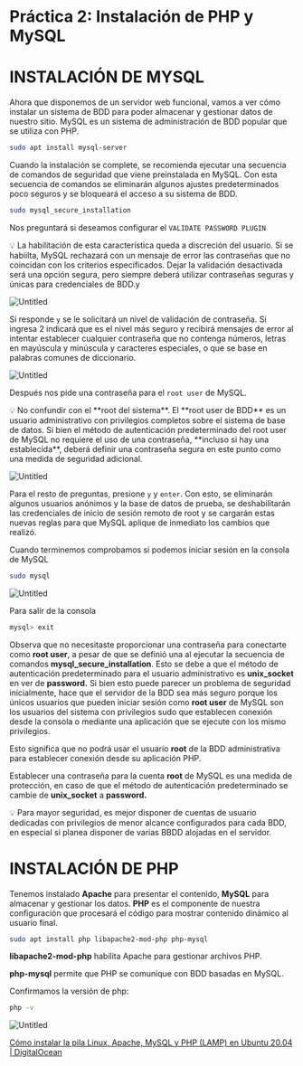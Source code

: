 # Práctica 2: Instalación de PHP y MySQL

# INSTALACIÓN DE MYSQL

Ahora que disponemos de un servidor web funcional, vamos a ver cómo instalar un sistema de BDD para poder almacenar y gestionar datos de nuestro sitio. MySQL es un sistema de administración de BDD popular que se utiliza con PHP.

```bash
sudo apt install mysql-server
```

Cuando la instalación se complete, se recomienda ejecutar una secuencia de comandos de seguridad que viene preinstalada en MySQL. Con esta secuencia de comandos se eliminarán algunos ajustes predeterminados poco seguros y se bloqueará el acceso a su sistema de BDD. 

```bash
sudo mysql_secure_installation
```

Nos preguntará si deseamos configurar el `VALIDATE PASSWORD PLUGIN`

<aside>
💡 La habilitación de esta característica queda a discreción del usuario. Si se habiilta, MySQL rechazará con un mensaje de error las contraseñas que no coincidan con los criterios especificados. Dejar la validación desactivada será una opción segura, pero siempre deberá utilizar contraseñas seguras y únicas para credenciales de BDD.y

</aside>

![Untitled](400%20🌋%20Implantación%20de%20aplicaciones%20web/3%20Configuración%20y%20administración%20de%20servidores%20w%2069e3a558938b461e9e0f9ef86ff72c7c/Práctica%202%20Instalación%20de%20PHP%20y%20MySQL/Untitled.png)

Si responde `y` se le solicitará un nivel de validación de contraseña. Si ingresa 2 indicará que es el nivel más seguro y recibirá mensajes de error al intentar establecer cualquier contraseña que no contenga números, letras en mayúscula y minúscula y caracteres especiales, o que se base en palabras comunes de diccionario.

![Untitled](400%20🌋%20Implantación%20de%20aplicaciones%20web/3%20Configuración%20y%20administración%20de%20servidores%20w%2069e3a558938b461e9e0f9ef86ff72c7c/Práctica%202%20Instalación%20de%20PHP%20y%20MySQL/Untitled%201.png)

Después nos pide una contraseña para el `root user` de MySQL. 

<aside>
💡 No confundir con el **root del sistema**. El **root user de BDD** es un usuario administrativo con privilegios completos sobre el sistema de base de datos. Si bien el método de autenticación predeterminado del root user de MySQL no requiere el uso de una contraseña, **incluso si hay una establecida**, deberá definir una contraseña segura en este punto como una medida de seguridad adicional.

</aside>

![Untitled](400%20🌋%20Implantación%20de%20aplicaciones%20web/3%20Configuración%20y%20administración%20de%20servidores%20w%2069e3a558938b461e9e0f9ef86ff72c7c/Práctica%202%20Instalación%20de%20PHP%20y%20MySQL/Untitled%202.png)

Para el resto de preguntas, presione `y` y `enter`. Con esto, se eliminarán algunos usuarios anónimos y la base de datos de prueba, se deshabilitarán las credenciales de inicio de sesión remoto de root y se cargarán estas nuevas reglas para que MySQL aplique de inmediato los cambios que realizó.

Cuando terminemos comprobamos si podemos iniciar sesión en la consola de MySQL

```bash
sudo mysql
```

![Untitled](400%20🌋%20Implantación%20de%20aplicaciones%20web/3%20Configuración%20y%20administración%20de%20servidores%20w%2069e3a558938b461e9e0f9ef86ff72c7c/Práctica%202%20Instalación%20de%20PHP%20y%20MySQL/Untitled%203.png)

Para salir de la consola

```bash
mysql> exit
```

Observa que no necesitaste proporcionar una contraseña para conectarte como **root user**, a pesar de que se definió una al ejecutar la secuencia de comandos **mysql_secure_installation**. Esto se debe a que el método de autenticación predeterminado para el usuario administrativo es **unix_socket** en ver de **password.** Si bien esto puede parecer un problema de seguridad inicialmente, hace que el servidor de la BDD sea más seguro porque los únicos usuarios que pueden iniciar sesión como **root user** de MySQL son los usuarios del sistema con privilegios sudo que establecen conexión desde la consola o mediante una aplicación que se ejecute con los mismo privilegios.

Esto significa que no podrá usar el usuario **root** de la BDD administrativa para establecer conexión desde su aplicación PHP.

Establecer una contraseña para la cuenta **root** de MySQL es una medida de protección, en caso de que el método de autenticación predeterminado se cambie de **unix_socket** a **password.**

<aside>
💡 Para mayor seguridad, es mejor disponer de cuentas de usuario dedicadas con privilegios de menor alcance configurados para cada BDD, en especial si planea disponer de varias BBDD alojadas en el servidor.

</aside>

# INSTALACIÓN DE PHP

Tenemos instalado **Apache** para presentar el contenido, **MySQL** para almacenar y gestionar los datos. **PHP** es el componente de nuestra configuración que procesará el código para mostrar contenido dinámico al usuario final.

```bash
sudo apt install php libapache2-mod-php php-mysql
```

**libapache2-mod-php** habilita Apache para gestionar archivos PHP.

**php-mysql** permite que PHP se comunique con BDD basadas en MySQL.

Confirmamos la versión de php:

```bash
php -v
```

![Untitled](400%20🌋%20Implantación%20de%20aplicaciones%20web/3%20Configuración%20y%20administración%20de%20servidores%20w%2069e3a558938b461e9e0f9ef86ff72c7c/Práctica%202%20Instalación%20de%20PHP%20y%20MySQL/Untitled%204.png)

[Cómo instalar la pila Linux, Apache, MySQL y PHP (LAMP) en Ubuntu 20.04 | DigitalOcean](https://www.digitalocean.com/community/tutorials/how-to-install-linux-apache-mysql-php-lamp-stack-on-ubuntu-20-04-es)